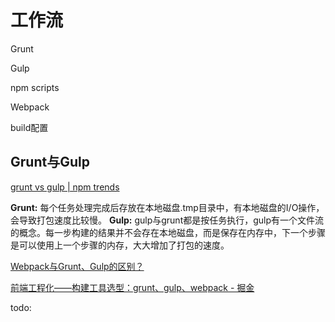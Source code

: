 # 工作流

Grunt

Gulp

npm scripts

Webpack

build配置

## Grunt与Gulp

[grunt vs gulp | npm trends](https://www.npmtrends.com/grunt-vs-gulp)

**Grunt:** 每个任务处理完成后存放在本地磁盘.tmp目录中，有本地磁盘的I/O操作，会导致打包速度比较慢。
**Gulp:** gulp与grunt都是按任务执行，gulp有一个文件流的概念。每一步构建的结果并不会存在本地磁盘，而是保存在内存中，下一个步骤是可以使用上一个步骤的内存，大大增加了打包的速度。

[Webpack与Grunt、Gulp的区别？](https://segmentfault.com/a/1190000019650765)

[前端工程化——构建工具选型：grunt、gulp、webpack - 掘金](https://juejin.cn/post/6844903645700423693)



todo: 

